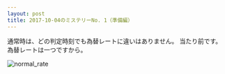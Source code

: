 ```yaml
---
layout: post
title: 2017-10-04のミステリーNo. 1（準備編）
---
```


通常時は、どの判定時刻でも為替レートに違いはありません。
当たり前です。為替レートは一つですから。

![normal_rate](https://misteryhunter.github.io/highlow-australia/images/2017-10-04-fig01.JPG "平常時の為替レート")
